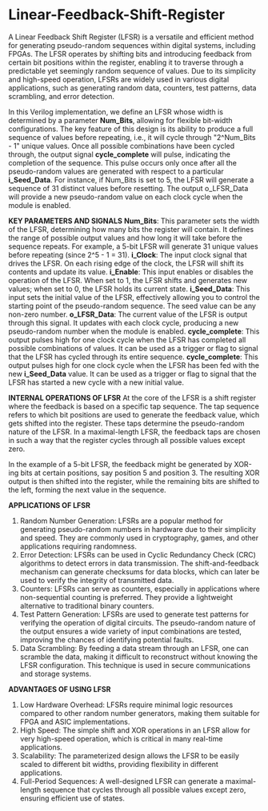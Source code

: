 # Linear-Feedback-Shift-Register
A Linear Feedback Shift Register (LFSR) is a versatile and efficient method for generating pseudo-random sequences within digital systems, including FPGAs. The LFSR operates by shifting bits and introducing feedback from certain bit positions within the register, enabling it to traverse through a predictable yet seemingly random sequence of values. Due to its simplicity and high-speed operation, LFSRs are widely used in various digital applications, such as generating random data, counters, test patterns, data scrambling, and error detection.

In this Verilog implementation, we define an LFSR whose width is determined by a parameter **Num_Bits**, allowing for flexible bit-width configurations. The key feature of this design is its ability to produce a full sequence of values before repeating, i.e., it will cycle through "2^Num_Bits - 1" unique values. Once all possible combinations have been cycled through, the output signal **cycle_complete** will pulse, indicating the completion of the sequence. This pulse occurs only once after all the pseudo-random values are generated with respect to a particular **i_Seed_Data**. 
For instance, if Num_Bits is set to 5, the LFSR will generate a sequence of 31 distinct values before resetting. The output o_LFSR_Data will provide a new pseudo-random value on each clock cycle when the module is enabled.

**KEY PARAMETERS AND SIGNALS**
**Num_Bits**: This parameter sets the width of the LFSR, determining how many bits the register will contain. It defines the range of possible output values and how long it will take before the sequence repeats.
For example, a 5-bit LFSR will generate 31 unique values before repeating (since 2^5 - 1 = 31).
**i_Clock**: The input clock signal that drives the LFSR. On each rising edge of the clock, the LFSR will shift its contents and update its value.
**i_Enable**: This input enables or disables the operation of the LFSR. When set to 1, the LFSR shifts and generates new values; when set to 0, the LFSR holds its current state.
**i_Seed_Data**: This input sets the initial value of the LFSR, effectively allowing you to control the starting point of the pseudo-random sequence. The seed value can be any non-zero number.
**o_LFSR_Data**: The current value of the LFSR is output through this signal. It updates with each clock cycle, producing a new pseudo-random number when the module is enabled.
**cycle_complete**: This output pulses high for one clock cycle when the LFSR has completed all possible combinations of values. It can be used as a trigger or flag to signal that the LFSR has cycled through its entire sequence.
**cycle_complete**: This output pulses high for one clock cycle when the LFSR has been fed with the new **i_Seed_Data** value. It can be used as a trigger or flag to signal that the LFSR has started a new cycle with a new initial value.

**INTERNAL OPERATIONS OF LFSR**
At the core of the LFSR is a shift register where the feedback is based on a specific tap sequence. The tap sequence refers to which bit positions are used to generate the feedback value, which gets shifted into the register. These taps determine the pseudo-random nature of the LFSR. In a maximal-length LFSR, the feedback taps are chosen in such a way that the register cycles through all possible values except zero.

In the example of a 5-bit LFSR, the feedback might be generated by XOR-ing bits at certain positions, say position 5 and position 3. The resulting XOR output is then shifted into the register, while the remaining bits are shifted to the left, forming the next value in the sequence.

**APPLICATIONS OF LFSR**
1) Random Number Generation: LFSRs are a popular method for generating pseudo-random numbers in hardware due to their simplicity and speed. They are commonly used in cryptography, games, and other applications requiring randomness.
2) Error Detection: LFSRs can be used in Cyclic Redundancy Check (CRC) algorithms to detect errors in data transmission. The shift-and-feedback mechanism can generate checksums for data blocks, which can later be used to verify the integrity of transmitted data.
3) Counters: LFSRs can serve as counters, especially in applications where non-sequential counting is preferred. They provide a lightweight alternative to traditional binary counters.
4) Test Pattern Generation: LFSRs are used to generate test patterns for verifying the operation of digital circuits. The pseudo-random nature of the output ensures a wide variety of input combinations are tested, improving the chances of identifying potential faults.
5) Data Scrambling: By feeding a data stream through an LFSR, one can scramble the data, making it difficult to reconstruct without knowing the LFSR configuration. This technique is used in secure communications and storage systems.

**ADVANTAGES OF USING LFSR**
1) Low Hardware Overhead: LFSRs require minimal logic resources compared to other random number generators, making them suitable for FPGA and ASIC implementations.
2) High Speed: The simple shift and XOR operations in an LFSR allow for very high-speed operation, which is critical in many real-time applications.
3) Scalability: The parameterized design allows the LFSR to be easily scaled to different bit widths, providing flexibility in different applications.
4) Full-Period Sequences: A well-designed LFSR can generate a maximal-length sequence that cycles through all possible values except zero, ensuring efficient use of states.
